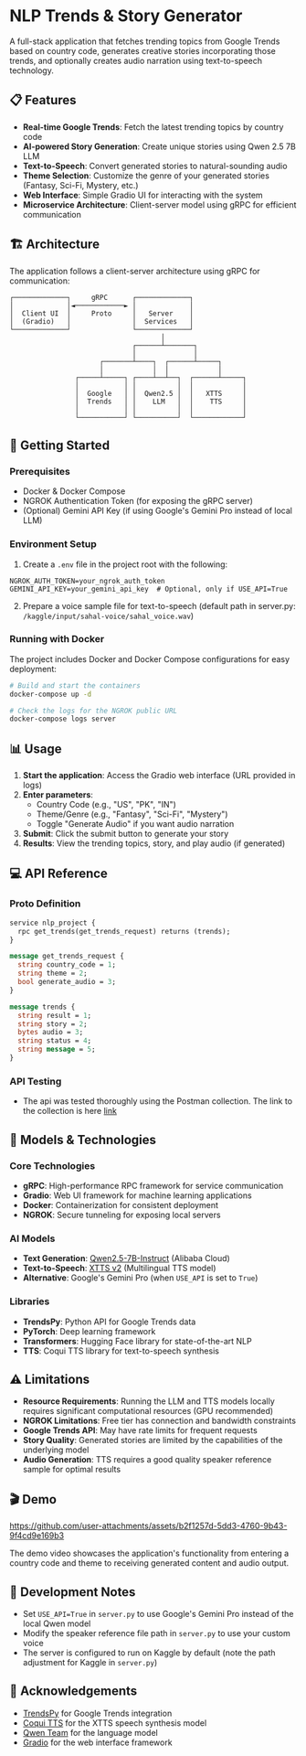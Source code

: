# NLP Trends & Story Generator

A full-stack application that fetches trending topics from Google Trends based on country code, generates creative stories incorporating those trends, and optionally creates audio narration using text-to-speech technology.

## 📋 Features

- **Real-time Google Trends**: Fetch the latest trending topics by country code
- **AI-powered Story Generation**: Create unique stories using Qwen 2.5 7B LLM
- **Text-to-Speech**: Convert generated stories to natural-sounding audio
- **Theme Selection**: Customize the genre of your generated stories (Fantasy, Sci-Fi, Mystery, etc.)
- **Web Interface**: Simple Gradio UI for interacting with the system
- **Microservice Architecture**: Client-server model using gRPC for efficient communication

## 🏗️ Architecture

The application follows a client-server architecture using gRPC for communication:

```
┌─────────────┐     gRPC      ┌─────────────┐
│             │◄────────────► │             │
│  Client UI  │     Proto     │   Server    │
│  (Gradio)   │               │  Services   │
└─────────────┘               └─────────────┘
                                     │
                              ┌──────┴───────┐
                              │              │
                      ┌───────┴────┐  ┌──────┴─────┐
                      │            │  │            │
                ┌─────┴─────┐ ┌────┴──┴──┐  ┌──────┴─────┐
                │           │ │          │  │            │
                │  Google   │ │  Qwen2.5 │  │   XTTS     │
                │  Trends   │ │    LLM   │  │    TTS     │
                │           │ │          │  │            │
                └───────────┘ └──────────┘  └────────────┘
```

## 🚀 Getting Started

### Prerequisites

- Docker & Docker Compose
- NGROK Authentication Token (for exposing the gRPC server)
- (Optional) Gemini API Key (if using Google's Gemini Pro instead of local LLM)

### Environment Setup

1. Create a `.env` file in the project root with the following:

```
NGROK_AUTH_TOKEN=your_ngrok_auth_token
GEMINI_API_KEY=your_gemini_api_key  # Optional, only if USE_API=True
```

2. Prepare a voice sample file for text-to-speech (default path in server.py: `/kaggle/input/sahal-voice/sahal_voice.wav`)

### Running with Docker

The project includes Docker and Docker Compose configurations for easy deployment:

```bash
# Build and start the containers
docker-compose up -d

# Check the logs for the NGROK public URL
docker-compose logs server
```

## 📊 Usage

1. **Start the application**: Access the Gradio web interface (URL provided in logs)
2. **Enter parameters**:
   - Country Code (e.g., "US", "PK", "IN")
   - Theme/Genre (e.g., "Fantasy", "Sci-Fi", "Mystery")
   - Toggle "Generate Audio" if you want audio narration
3. **Submit**: Click the submit button to generate your story
4. **Results**: View the trending topics, story, and play audio (if generated)

## 💻 API Reference

### Proto Definition

```protobuf
service nlp_project {
  rpc get_trends(get_trends_request) returns (trends);
}

message get_trends_request {
  string country_code = 1;
  string theme = 2;
  bool generate_audio = 3;
}

message trends {
  string result = 1;
  string story = 2;
  bytes audio = 3;
  string status = 4;
  string message = 5;
}
```

### API Testing
- The api was tested thoroughly using the Postman collection. The link to the collection is here [link](https://www.postman.com/zainulwahab/workspace/zain-ul-wahab-s-workspace/collection/6817aef0cccde77c367fe9a8?action=share&creator=44661341)

## 🧠 Models & Technologies

### Core Technologies
- **gRPC**: High-performance RPC framework for service communication
- **Gradio**: Web UI framework for machine learning applications
- **Docker**: Containerization for consistent deployment
- **NGROK**: Secure tunneling for exposing local servers

### AI Models
- **Text Generation**: [Qwen2.5-7B-Instruct](https://huggingface.co/Qwen/Qwen2.5-7B-Instruct) (Alibaba Cloud)
- **Text-to-Speech**: [XTTS v2](https://huggingface.co/coqui/XTTS-v2) (Multilingual TTS model)
- **Alternative**: Google's Gemini Pro (when `USE_API` is set to `True`)

### Libraries
- **TrendsPy**: Python API for Google Trends data
- **PyTorch**: Deep learning framework
- **Transformers**: Hugging Face library for state-of-the-art NLP
- **TTS**: Coqui TTS library for text-to-speech synthesis

## ⚠️ Limitations

- **Resource Requirements**: Running the LLM and TTS models locally requires significant computational resources (GPU recommended)
- **NGROK Limitations**: Free tier has connection and bandwidth constraints
- **Google Trends API**: May have rate limits for frequent requests
- **Story Quality**: Generated stories are limited by the capabilities of the underlying model
- **Audio Generation**: TTS requires a good quality speaker reference sample for optimal results

## 🎬 Demo


https://github.com/user-attachments/assets/b2f1257d-5dd3-4760-9b43-9f4cd9e169b3

The demo video showcases the application's functionality from entering a country code and theme to receiving generated content and audio output.

## 📝 Development Notes

- Set `USE_API=True` in `server.py` to use Google's Gemini Pro instead of the local Qwen model
- Modify the speaker reference file path in `server.py` to use your custom voice
- The server is configured to run on Kaggle by default (note the path adjustment for Kaggle in `server.py`)

## 👏 Acknowledgements

- [TrendsPy](https://github.com/jayfk/trendspy) for Google Trends integration
- [Coqui TTS](https://github.com/coqui-ai/TTS) for the XTTS speech synthesis model
- [Qwen Team](https://huggingface.co/Qwen) for the language model
- [Gradio](https://gradio.app/) for the web interface framework
